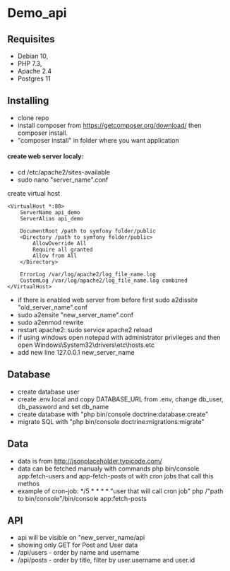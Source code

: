 # Demo_api

## Requisites
- Debian 10, 
- PHP 7.3, 
- Apache 2.4
- Postgres 11

## Installing

 - clone repo
 - install composer from https://getcomposer.org/download/ then composer install.
 - "composer install" in folder where you want application
 
#### create web server localy:

- cd /etc/apache2/sites-available
- sudo nano "server_name".conf

create virtual host

    <VirtualHost *:80>
        ServerName api_demo
        ServerAlias api_demo
    
        DocumentRoot /path to symfony folder/public
        <Directory /path to symfony folder/public>
            AllowOverride All
            Require all granted
            Allow from All
        </Directory>
    
        ErrorLog /var/log/apache2/log_file_name.log
        CustomLog /var/log/apache2/log_file_name.log combined
    </VirtualHost>

- if there is enabled web server from before first sudo a2dissite "old_server_name".conf 
- sudo a2ensite "new_server_name".conf
- sudo a2enmod rewrite
- restart apache2: sudo service apache2 reload
- if using windows open notepad with administrator privileges and then open  Windows\System32\drivers\etc\hosts.etc
- add new line 127.0.0.1 new_server_name

## Database

- create database user
- create .env.local and copy DATABASE_URL from .env, change db_user, db_password and set db_name
- create database with "php bin/console doctrine:database:create"
- migrate SQL with "php bin/console doctrine:migrations:migrate"

## Data

- data is from  http://jsonplaceholder.typicode.com/
- data can be fetched manualy with commands php bin/console app:fetch-users and app-fetch-posts ot with cron jobs that call this methos
- example of cron-job: */5 * * * * "user that will call cron job" php /"path to bin/console"/bin/console app:fetch-posts


## API

- api will be visible on "new_server_name/api
- showing only GET for Post and User data
- /api/users - order by name and username
- /api/posts - order by title, filter by user.username and user.id
